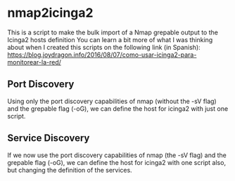 # nmap2icinga2
This is a script to make the bulk import of a Nmap grepable output to the Icinga2 hosts definition
You can learn a bit more of what I was thinking about when I created this scripts on the following link (in Spanish): https://blog.joydragon.info/2016/08/07/como-usar-icinga2-para-monitorear-la-red/

## Port Discovery

Using only the port discovery capabilities of nmap (without the -sV flag) and the grepable flag (-oG), we can define the host for icinga2 with just one script.

## Service Discovery

If we now use the port discovery capabilities of nmap (the -sV flag) and the grepable flag (-oG), we can define the host for icinga2 with one script also, but changing the definition of the services.
